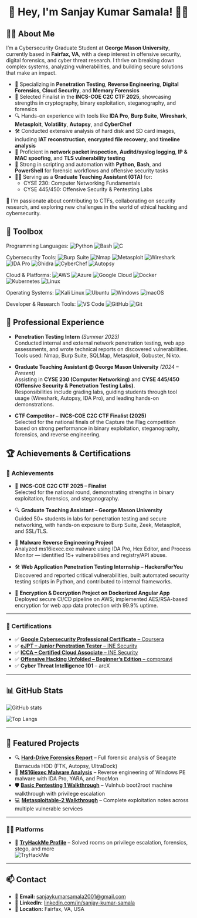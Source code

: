   <h1 align="center">👋 Hey, I'm Sanjay Kumar Samala! 🧑‍💻</h1>


## 👨‍💻 About Me

I’m a Cybersecurity Graduate Student at **George Mason University**, currently based in **Fairfax, VA**, with a deep interest in offensive security, digital forensics, and cyber threat research. I thrive on breaking down complex systems, analyzing vulnerabilities, and building secure solutions that make an impact.

- 🔐 Specializing in **Penetration Testing**, **Reverse Engineering**, **Digital Forensics**, **Cloud Security**, and **Memory Forensics**
- 🧠 Selected Finalist in the **INCS-COE C2C CTF 2025**, showcasing strengths in cryptography, binary exploitation, steganography, and forensics
- 🔍 Hands-on experience with tools like **IDA Pro**, **Burp Suite**, **Wireshark**, **Metasploit**, **Volatility**, **Autopsy**, and **CyberChef**
- 🛠️ Conducted extensive analysis of hard disk and SD card images, including **IAT reconstruction**, **encrypted file recovery**, and **timeline analysis**
- 📡 Proficient in **network packet inspection**, **Auditd/syslog logging**, **IP & MAC spoofing**, and **TLS vulnerability testing**
- 🎯 Strong in scripting and automation with **Python**, **Bash**, and **PowerShell** for forensic workflows and offensive security tasks
- 🧑‍🏫 Serving as a **Graduate Teaching Assistant (GTA)** for:
  - CYSE 230: Computer Networking Fundamentals
  - CYSE 445/450: Offensive Security & Pentesting Labs

🚀 I'm passionate about contributing to CTFs, collaborating on security research, and exploring new challenges in the world of ethical hacking and cybersecurity.

  

## 🧰 Toolbox

Programming Languages: ![Python](https://img.shields.io/badge/Python-3776AB?style=flat-square&logo=python&logoColor=white) ![Bash](https://img.shields.io/badge/Bash-4EAA25?style=flat-square&logo=gnubash&logoColor=white) ![C](https://img.shields.io/badge/C-00599C?style=flat-square&logo=c&logoColor=white)

Cybersecurity Tools: ![Burp Suite](https://img.shields.io/badge/Burp%20Suite-ff6610?style=flat-square&logo=burpsuite&logoColor=white) ![Nmap](https://img.shields.io/badge/Nmap-00488C?style=flat-square) ![Metasploit](https://img.shields.io/badge/Metasploit-3B4F91?style=flat-square) ![Wireshark](https://img.shields.io/badge/Wireshark-00629b?style=flat-square&logo=wireshark&logoColor=white) ![IDA Pro](https://img.shields.io/badge/IDA%20Pro-333333?style=flat-square) ![Ghidra](https://img.shields.io/badge/Ghidra-B31B1B?style=flat-square) ![CyberChef](https://img.shields.io/badge/CyberChef-6ecf0e?style=flat-square) ![Autopsy](https://img.shields.io/badge/Autopsy-1D76DB?style=flat-square)

Cloud & Platforms: ![AWS](https://img.shields.io/badge/AWS-232f3e?style=flat-square&logo=amazonaws&logoColor=white) ![Azure](https://img.shields.io/badge/Azure-0078D4?style=flat-square&logo=microsoftazure&logoColor=white) ![Google Cloud](https://img.shields.io/badge/Google%20Cloud-4285F4?style=flat-square&logo=googlecloud&logoColor=white) ![Docker](https://img.shields.io/badge/Docker-2496ED?style=flat-square&logo=docker&logoColor=white) ![Kubernetes](https://img.shields.io/badge/Kubernetes-326CE5?style=flat-square&logo=kubernetes&logoColor=white) ![Linux](https://img.shields.io/badge/Linux-FCC624?style=flat-square&logo=linux&logoColor=black)

Operating Systems: ![Kali Linux](https://img.shields.io/badge/Kali%20Linux-557C94?style=flat-square&logo=kalilinux&logoColor=white) ![Ubuntu](https://img.shields.io/badge/Ubuntu-E95420?style=flat-square&logo=ubuntu&logoColor=white) ![Windows](https://img.shields.io/badge/Windows-0078D6?style=flat-square&logo=windows&logoColor=white) ![macOS](https://img.shields.io/badge/macOS-000000?style=flat-square&logo=apple&logoColor=white)

Developer & Research Tools: ![VS Code](https://img.shields.io/badge/VS%20Code-007ACC?style=flat-square&logo=visualstudiocode&logoColor=white) ![GitHub](https://img.shields.io/badge/GitHub-181717?style=flat-square&logo=github&logoColor=white) ![Git](https://img.shields.io/badge/Git-F05032?style=flat-square&logo=git&logoColor=white)


## 💼 Professional Experience


- **Penetration Testing Intern** *(Summer 2023)*  
  Conducted internal and external network penetration testing, web app assessments, and wrote technical reports on discovered vulnerabilities.  
  Tools used: Nmap, Burp Suite, SQLMap, Metasploit, Gobuster, Nikto.

- **Graduate Teaching Assistant @ George Mason University** *(2024 – Present)*  
  Assisting in **CYSE 230 (Computer Networking)** and **CYSE 445/450 (Offensive Security & Penetration Testing Labs)**.  
  Responsibilities include grading labs, guiding students through tool usage (Wireshark, Autopsy, IDA Pro), and leading hands-on demonstrations.

- **CTF Competitor – INCS-COE C2C CTF Finalist (2025)**  
  Selected for the national finals of the Capture the Flag competition based on strong performance in binary exploitation, steganography, forensics, and reverse engineering.


## 🏆 Achievements & Certifications

### 🏅 Achievements

- 🧠 **INCS-COE C2C CTF 2025 – Finalist**  
  Selected for the national round, demonstrating strengths in binary exploitation, forensics, and steganography.

- 🔍 **Graduate Teaching Assistant – George Mason University**  
  Guided 50+ students in labs for penetration testing and secure networking, with hands-on exposure to Burp Suite, Zeek, Metasploit, and SSL/TLS.

- 🧪 **Malware Reverse Engineering Project**  
  Analyzed ms16iexec.exe malware using IDA Pro, Hex Editor, and Process Monitor — identified 15+ vulnerabilities and registry/API abuse.

- 🛠️ **Web Application Penetration Testing Internship – HackersForYou**  
  Discovered and reported critical vulnerabilities, built automated security testing scripts in Python, and contributed to internal frameworks.

- 🔐 **Encryption & Decryption Project on Dockerized Angular App**  
  Deployed secure CI/CD pipeline on AWS; implemented AES/RSA-based encryption for web app data protection with 99.9% uptime.

---

### 📜 Certifications

- ✅ [**Google Cybersecurity Professional Certificate** – Coursera](https://www.coursera.org/account/accomplishments/professional-cert/IVR6TXW67H9L)
- ✅ [**eJPT – Junior Penetration Tester** – INE Security](https://certs.ine.com/ef844c6e-ce79-4c67-a2bf-e53eae42a7ea#gs.bqduqn)
- ✅ [**ICCA – Certified Cloud Associate** – INE Security](https://certs.ine.com/f28b5436-a6d2-4af7-9c6d-38b6b3ac7a97)
- ✅ [**Offensive Hacking Unfolded – Beginner’s Edition** – comproavi](https://app.onlinecoursehost.com/certificate-proof/EWCMtAhS9bQgqAhVHuI5wJwrR5r1/YQdCEpJMDMILoe39Nv23/AYT6h9AEHaR65IES9laD2mv8cjw1)
- ✅ **Cyber Threat Intelligence 101** – arcX

---

## 📊 GitHub Stats

![GitHub stats](https://github-readme-stats.vercel.app/api?username=SanjuCyb3r&show_icons=true&theme=radical)

![Top Langs](https://github-readme-stats.vercel.app/api/top-langs/?username=SanjuCyb3r&layout=compact&theme=radical)

---

## 📌 Featured Projects

- 🔍 [**Hard-Drive Forensics Report**](https://github.com/SanjuCyb3r/hard-drive-forensics) – Full forensic analysis of Seagate Barracuda HDD (FTK, Autopsy, UltraDock)
- 🐛 [**MS16iexec Malware Analysis**](https://github.com/SanjuCyb3r/ms16iexec-malware-analysis) – Reverse engineering of Windows PE malware with IDA Pro, YARA, and ProcMon
- 🛡️ [**Basic Pentesting 1 Walkthrough**](https://github.com/SanjuCyb3r/Basic-Pentesting-1) – Vulnhub boot2root machine walkthrough with privilege escalation
- 💻 [**Metasploitable-2 Walkthrough**](https://github.com/SanjuCyb3r/Metasploitable-2) – Complete exploitation notes across multiple vulnerable services

---


### 🧑‍💻 Platforms

- 🧱 [**TryHackMe Profile**](https://tryhackme.com/p/sanju.samala) – Solved rooms on privilege escalation, forensics, stego, and more  
  ![TryHackMe](https://img.shields.io/badge/TryHackMe-212C42?style=flat-square&logo=tryhackme&logoColor=red)


---

## 📫 Contact

- 📧 **Email:** [sanjaykumarsamala2001@gmail.com](mailto:sanjaykumarsamala2001@gmail.com)
- 💼 **LinkedIn:** [linkedin.com/in/sanjay-kumar-samala](https://www.linkedin.com/in/sanjay-kumar-samala/) 
- 📍 **Location:** Fairfax, VA, USA

